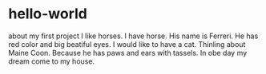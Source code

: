 # hello-world
about my first project
I like horses. I have horse. His name is Ferreri. He has red color and big beatiful eyes.
I would like to have a cat. Thinling about Maine Coon. Because he has paws and ears with tassels. In obe day my dream come to my house.
